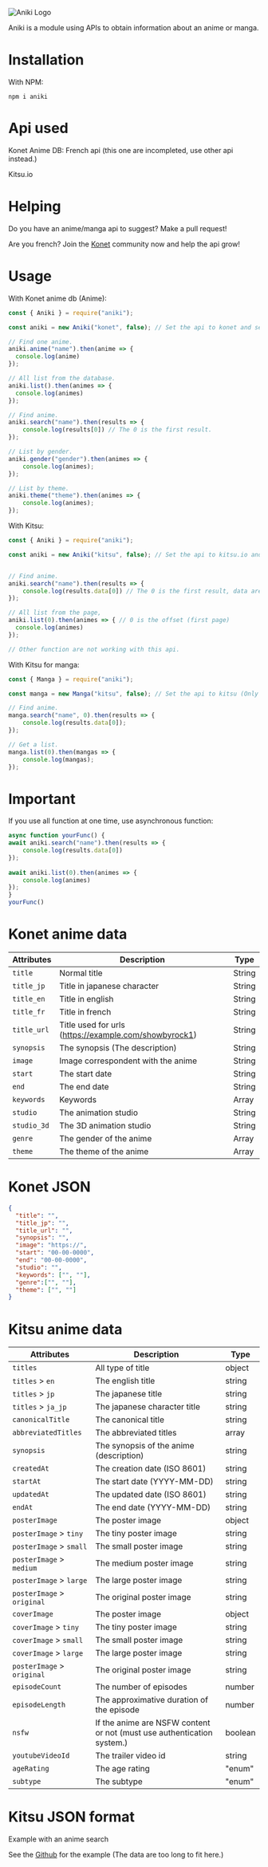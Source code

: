 ![Aniki Logo](https://ik.imagekit.io/TheNormidb/Aniki.png)

Aniki is a module using APIs to obtain information about an anime or manga.


# Installation
With NPM:
```npm
npm i aniki
```

# Api used
Konet Anime DB: French api (this one are incompleted, use other api instead.)

Kitsu.io

# Helping
Do you have an anime/manga api to suggest? Make a pull request!

Are you french? Join the [Konet](https://twitter.com/KonetOrigin) community now and help the api grow!

# Usage

With Konet anime db (Anime):

```javascript
const { Aniki } = require("aniki");

const aniki = new Aniki("konet", false); // Set the api to konet and set the parameter for developpement to false. (you can set it true to get console server error.)

// Find one anime.
aniki.anime("name").then(anime => {
  console.log(anime)
});

// All list from the database.
aniki.list().then(animes => {
  console.log(animes)
});

// Find anime.
aniki.search("name").then(results => {
	console.log(results[0]) // The 0 is the first result.
});

// List by gender.
aniki.gender("gender").then(animes => {
	console.log(animes);
});

// List by theme.
aniki.theme("theme").then(animes => {
	console.log(animes);
});
```

With Kitsu:

```javascript
const { Aniki } = require("aniki");

const aniki = new Aniki("kitsu", false); // Set the api to kitsu.io and set the parameter for developpement to false.


// Find anime.
aniki.search("name").then(results => {
	console.log(results.data[0]) // The 0 is the first result, data are required.
});

// All list from the page, 
aniki.list(0).then(animes => { // 0 is the offset (first page)
  console.log(animes)
});

// Other function are not working with this api.
```

With Kitsu for manga:

```js
const { Manga } = require("aniki");

const manga = new Manga("kitsu", false); // Set the api to kitsu (Only Kitsu.io api are used.) and set the dev mode to false.

// Find anime.
manga.search("name", 0).then(results => {
    console.log(results.data[0]);
});

// Get a list.
manga.list(0).then(mangas => {
    console.log(mangas);
});
```
# Important

If you use all function at one time, use asynchronous function:

```js
async function yourFunc() {
await aniki.search("name").then(results => {
	console.log(results.data[0])
});
 
await aniki.list(0).then(animes => {
	console.log(animes)
});
}
yourFunc()
```

# Konet anime data
|Attributes|Description|Type|
|---|---|---|
|`title`|Normal title|String|
|`title_jp`|Title in japanese character|String|
|`title_en`|Title in english|String|
|`title_fr`|Title in french|String|
|`title_url`|Title used for urls (https://example.com/showbyrock1)|String|
|`synopsis`|The synopsis (The description)|String|
|`image`|Image correspondent with the anime|String|
|`start`|The start date|String|
|`end`|The end date|String|
|`keywords`|Keywords|Array|
|`studio`|The animation studio|String|
|`studio_3d`|The 3D animation studio|String|
|`genre`|The gender of the anime|Array|
|`theme`|The theme of the anime|Array|

# Konet JSON

```json
{
  "title": "",
  "title_jp": "",
  "title_url": "",
  "synopsis": "",
  "image": "https://",
  "start": "00-00-0000",
  "end": "00-00-0000",
  "studio": "",
  "keywords": ["", ""],
  "genre":["", ""],
  "theme": ["", ""]
}
```
# Kitsu anime data
|Attributes|Description|Type|
|---|---|---|
|`titles`|All type of title|object|
|`titles` > `en`|The english title|string|
|`titles` > `jp`|The japanese title|string|
|`titles` > `ja_jp`|The japanese character title|string|
|`canonicalTitle`|The canonical title|string|
|`abbreviatedTitles`|The abbreviated titles|array|
|`synopsis`|The synopsis of the anime (description)|string|
|`createdAt`|The creation date (ISO 8601)|string|
|`startAt`|The start date (YYYY-MM-DD)|string|
|`updatedAt`|The updated date (ISO 8601)|string|
|`endAt`|The end date (YYYY-MM-DD)|string|
|`posterImage`|The poster image|object|
|`posterImage` > `tiny`|The tiny poster image|string|
|`posterImage` > `small`|The small poster image|string|
|`posterImage` > `medium`|The medium poster image|string|
|`posterImage` > `large`|The large poster image|string|
|`posterImage` > `original`|The original poster image|string|
|`coverImage`|The poster image|object|
|`coverImage` > `tiny`|The tiny poster image|string|
|`coverImage` > `small`|The small poster image|string|
|`coverImage` > `large`|The large poster image|string|
|`posterImage` > `original`|The original poster image|string|
|`episodeCount`|The number of episodes|number|
|`episodeLength`|The approximative duration of the episode|number|
|`nsfw`|If the anime are NSFW content or not (must use authentication system.)|boolean|
|`youtubeVideoId`|The trailer video id|string|
|`ageRating`|The age rating|"enum"|
|`subtype`|The subtype|"enum"|

# Kitsu JSON format

Example with an anime search

See the [Github](https://github.com/Normioffi/Aniki/blob/main/json-example/kitsu.json) for the example (The data are too long to fit here.)
